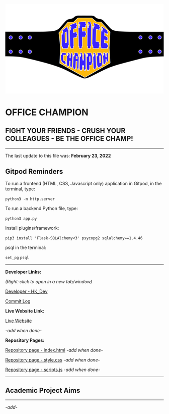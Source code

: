 ![UI](static/assets/images/docs/oc_logo.png)

# OFFICE CHAMPION

## FIGHT YOUR FRIENDS - CRUSH YOUR COLLEAGUES - BE THE OFFICE CHAMP!

---

The last update to this file was: **February 23, 2022**

## Gitpod Reminders

To run a frontend (HTML, CSS, Javascript only) application in Gitpod, in the terminal, type:

`python3 -m http.server`

To run a backend Python file, type:

`python3 app.py`

Install plugins/framework:

`pip3 install 'Flask-SQLAlchemy<3' psycopg2 sqlalchemy==1.4.46`

psql in the terminal:

`set_pg`
`psql`

---

**Developer Links:**

*(Right-click to open in a new tab/window)*

[Developer - HK_Dev](https://github.com/Hadokane "Hadokane - Github")

[Commit Log](https://github.com/Hadokane/CI_PP2_HUG/commits/main)

**Live Website Link:**

[Live Website](https://github.com/Hadokane "H.U.G. Protocol")

*-add when done-*

**Repository Pages:**

[Repository page - index.html](https://github.com/Hadokane) *-add when done-*

[Repository page - style.css](https://github.com/Hadokane) *-add when done-*

[Repository page - scripts.js](https://github.com/Hadokane) *-add when done-*

---
## Academic Project Aims
---
*-add-*